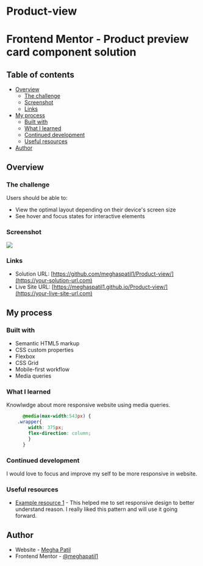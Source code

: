 # Product-view
# Frontend Mentor - Product preview card component solution
## Table of contents

- [Overview](#overview)
  - [The challenge](#the-challenge)
  - [Screenshot](#screenshot)
  - [Links](#links)
- [My process](#my-process)
  - [Built with](#built-with)
  - [What I learned](#what-i-learned)
  - [Continued development](#continued-development)
  - [Useful resources](#useful-resources)
- [Author](#author)

## Overview

### The challenge

Users should be able to:

- View the optimal layout depending on their device's screen size
- See hover and focus states for interactive elements

### Screenshot

![](./screenshots/)

### Links

- Solution URL: [https://github.com/meghaspatil1/Product-view/](https://your-solution-url.com)
- Live Site URL: [https://meghaspatil1.github.io/Product-view/](https://your-live-site-url.com)

## My process

### Built with

- Semantic HTML5 markup
- CSS custom properties
- Flexbox
- CSS Grid
- Mobile-first workflow
- Media queries

### What I learned

Knowlwdge about more responsive website using media queries.

```css
      @media(max-width:543px) {
    .wrapper{
        width: 375px;
        flex-direction: column;
        }
      }
```
### Continued development

I would love to focus and improve my self to be more responsive in website.

### Useful resources

- [Example resource 1](https://web.dev/learn/design/media-queries) - This helped me to set  responsive design to better understand reason. I really liked this pattern and will use it going forward.

## Author

- Website - [Megha Patil](https://www.your-site.com)
- Frontend Mentor - [@meghapatil1](https://www.frontendmentor.io/profile/meghapatil1)

